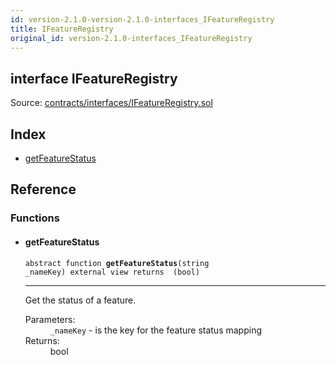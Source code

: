 ```yaml
---
id: version-2.1.0-version-2.1.0-interfaces_IFeatureRegistry
title: IFeatureRegistry
original_id: version-2.1.0-interfaces_IFeatureRegistry
---
```


<div class="contract-doc"><div class="contract"><h2 class="contract-header"><span class="contract-kind">interface</span> IFeatureRegistry</h2><div class="source">Source: <a href="https://github.com/PolymathNetwork/polymath-core/blob/v2.1.0/contracts/interfaces/IFeatureRegistry.sol" target="_blank">contracts/interfaces/IFeatureRegistry.sol</a></div></div><div class="index"><h2>Index</h2><ul><li><a href="interfaces_IFeatureRegistry.html#getFeatureStatus">getFeatureStatus</a></li></ul></div><div class="reference"><h2>Reference</h2><div class="functions"><h3>Functions</h3><ul><li><div class="item function"><span id="getFeatureStatus" class="anchor-marker"></span><h4 class="name">getFeatureStatus</h4><div class="body"><code class="signature"><span>abstract </span>function <strong>getFeatureStatus</strong><span>(string _nameKey) </span><span>external </span><span>view </span><span>returns  (bool) </span></code><hr/><div class="description"><p>Get the status of a feature.</p></div><dl><dt><span class="label-parameters">Parameters:</span></dt><dd><div><code>_nameKey</code> - is the key for the feature status mapping</div></dd><dt><span class="label-return">Returns:</span></dt><dd>bool</dd></dl></div></div></li></ul></div></div></div>

